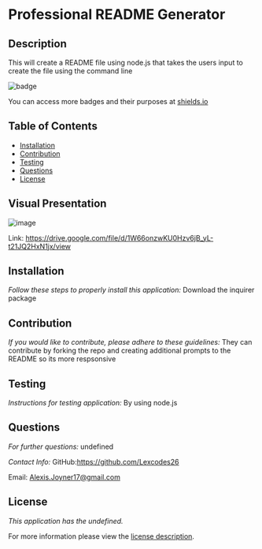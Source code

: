 # Professional README Generator
## Description
This will create a README file using node.js that takes the users input to create the file using the  command line

![badge](https://img.shields.io/badge/license-undefined-brightorange)

You can access more badges and their purposes at [shields.io](https://shields.io)

## Table of Contents
  * [Installation](#installation)
  * [Contribution](#contribution)
  * [Testing](#testing)
  * [Questions](#questions)
  * [License](#license)
   
 ## Visual Presentation
![image](https://user-images.githubusercontent.com/112981795/232179429-42c73401-f6e9-4063-8142-da827ca35c5f.png)

Link: https://drive.google.com/file/d/1W66onzwKU0Hzv6jB_yL-t21JQ2HxN1jx/view
    
## Installation
    
  _Follow these steps to properly install this application:_
 Download the inquirer package
      
## Contribution
  _If you would like to contribute, please adhere to these guidelines:_
  They can contribute by forking the repo and creating additional prompts to the README so its more respsonsive
      
## Testing
  _Instructions for testing application:_
  By using node.js
      
## Questions
      
  _For further questions:_
  undefined
  
  _Contact Info:_
  GitHub:https://github.com/Lexcodes26
  
  Email: Alexis.Joyner17@gmail.com
    
## License
      
  _This application has the undefined._
      
  For more information please view the [license description]().
  
  
